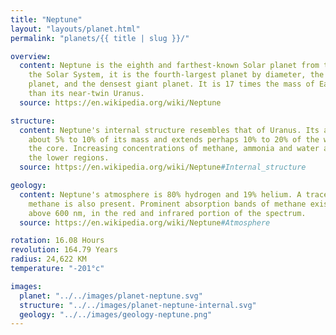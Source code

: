 ```yaml
---
title: "Neptune"
layout: "layouts/planet.html"
permalink: "planets/{{ title | slug }}/"

overview:
  content: Neptune is the eighth and farthest-known Solar planet from the Sun. In
    the Solar System, it is the fourth-largest planet by diameter, the third-most-massive
    planet, and the densest giant planet. It is 17 times the mass of Earth, more massive
    than its near-twin Uranus.
  source: https://en.wikipedia.org/wiki/Neptune

structure:
  content: Neptune's internal structure resembles that of Uranus. Its atmosphere forms
    about 5% to 10% of its mass and extends perhaps 10% to 20% of the way towards
    the core. Increasing concentrations of methane, ammonia and water are found in
    the lower regions.
  source: https://en.wikipedia.org/wiki/Neptune#Internal_structure

geology:
  content: Neptune's atmosphere is 80% hydrogen and 19% helium. A trace amount of
    methane is also present. Prominent absorption bands of methane exist at wavelengths
    above 600 nm, in the red and infrared portion of the spectrum.
  source: https://en.wikipedia.org/wiki/Neptune#Atmosphere

rotation: 16.08 Hours
revolution: 164.79 Years
radius: 24,622 KM
temperature: "-201°c"

images:
  planet: "../../images/planet-neptune.svg"
  structure: "../../images/planet-neptune-internal.svg"
  geology: "../../images/geology-neptune.png"
---
```

